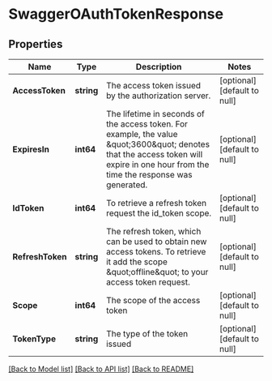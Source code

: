 # SwaggerOAuthTokenResponse

## Properties
Name | Type | Description | Notes
------------ | ------------- | ------------- | -------------
**AccessToken** | **string** | The access token issued by the authorization server. | [optional] [default to null]
**ExpiresIn** | **int64** | The lifetime in seconds of the access token.  For example, the value \&quot;3600\&quot; denotes that the access token will expire in one hour from the time the response was generated. | [optional] [default to null]
**IdToken** | **int64** | To retrieve a refresh token request the id_token scope. | [optional] [default to null]
**RefreshToken** | **string** | The refresh token, which can be used to obtain new access tokens. To retrieve it add the scope \&quot;offline\&quot; to your access token request. | [optional] [default to null]
**Scope** | **int64** | The scope of the access token | [optional] [default to null]
**TokenType** | **string** | The type of the token issued | [optional] [default to null]

[[Back to Model list]](../README.md#documentation-for-models) [[Back to API list]](../README.md#documentation-for-api-endpoints) [[Back to README]](../README.md)


